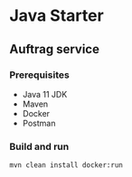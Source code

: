 # Java Starter #

## Auftrag service

### Prerequisites
- Java 11 JDK
- Maven
- Docker
- Postman

### Build and run

```shell
mvn clean install docker:run
```

